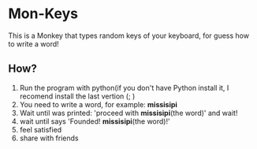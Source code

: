 # Mon-Keys
This is a Monkey that types random keys of your keyboard, for guess how to write a word!

## How?
1. Run the program with python(if you don\'t have Python install it, I recomend install the last vertion (; )
2. You need to write a word, for example: **missisipi**
3. Wait until was printed: \'proceed with **missisipi**(the word)\' and wait!
4. wait until says \'Founded! **missisipi**(the word)!\'
5. feel satisfied
6. share with friends
